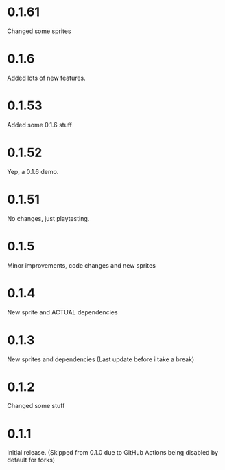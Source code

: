 # 0.1.61
Changed some sprites
# 0.1.6
Added lots of new features.
# 0.1.53
Added some 0.1.6 stuff
# 0.1.52
Yep, a 0.1.6 demo.
# 0.1.51
No changes, just playtesting.
# 0.1.5
Minor improvements, code changes and new sprites
# 0.1.4
New sprite and ACTUAL dependencies
# 0.1.3
New sprites and dependencies (Last update before i take a break)
# 0.1.2
Changed some stuff
# 0.1.1
Initial release. (Skipped from 0.1.0 due to GitHub Actions being disabled by default for forks)